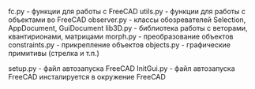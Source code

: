 fc.py           - функции для работы с FreeCAD
utils.py        - функции для работы с объектами во FreeCAD
observer.py     - классы обозревателей Selection, AppDocument, GuiDocument
lib3D.py        - библиотека работы с веторами, квантирионами, матрицами
morph.py        - преобразование объектов
constraints.py  - прикрепление объектов
objects.py      - графические примитивы (стрелка и т.п.)

setup.py        - файл автозапуска FreeCAD
InitGui.py      - файл автозапуска FreeCAD инсталируется в окружение FreeCAD
